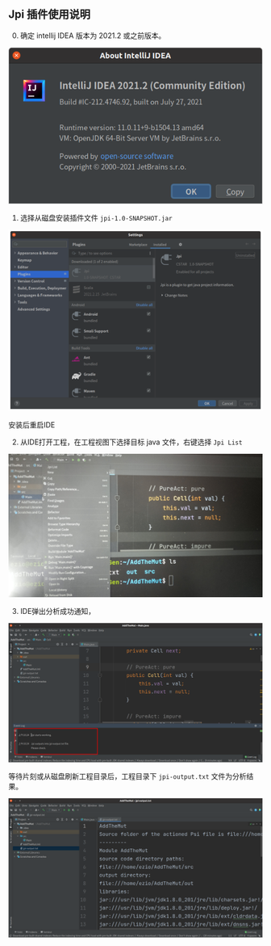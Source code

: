 ## Jpi 插件使用说明


0. 确定 intellij IDEA 版本为 2021.2 或之前版本。

![Version Info](images/version-info.png)

1. 选择从磁盘安装插件文件 `jpi-1.0-SNAPSHOT.jar`

![Installed](images/installed.png)

安装后重启IDE

2. 从IDE打开工程，在工程视图下选择目标 java 文件，右键选择 `Jpi List`

![Action](images/action.jpg)

3. IDE弹出分析成功通知，

![Notification](images/notification.png)

等待片刻或从磁盘刷新工程目录后，工程目录下 `jpi-output.txt` 文件为分析结果。

![Output](images/output.png)